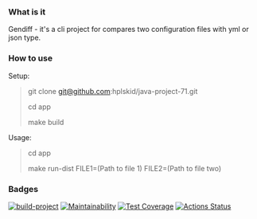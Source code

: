 ### What is it

Gendiff - it's a cli project for compares two configuration files with yml or json type.

### How to use

Setup:

> git clone git@github.com:hplskid/java-project-71.git
> 
> cd app
> 
> make build

Usage:

> cd app
> 
> make run-dist FILE1=(Path to file 1) FILE2=(Path to file two)

### Badges

[![build-project](https://github.com/hplskid/java-project-71/actions/workflows/build.yml/badge.svg)](https://github.com/hplskid/java-project-71/actions/workflows/build.yml)
[![Maintainability](https://api.codeclimate.com/v1/badges/13087ff184f70e0ff206/maintainability)](https://codeclimate.com/github/hplskid/java-project-71/maintainability)
[![Test Coverage](https://api.codeclimate.com/v1/badges/13087ff184f70e0ff206/test_coverage)](https://codeclimate.com/github/hplskid/java-project-71/test_coverage)
[![Actions Status](https://github.com/hplskid/java-project-71/workflows/hexlet-check/badge.svg)](https://github.com/hplskid/java-project-71/actions)